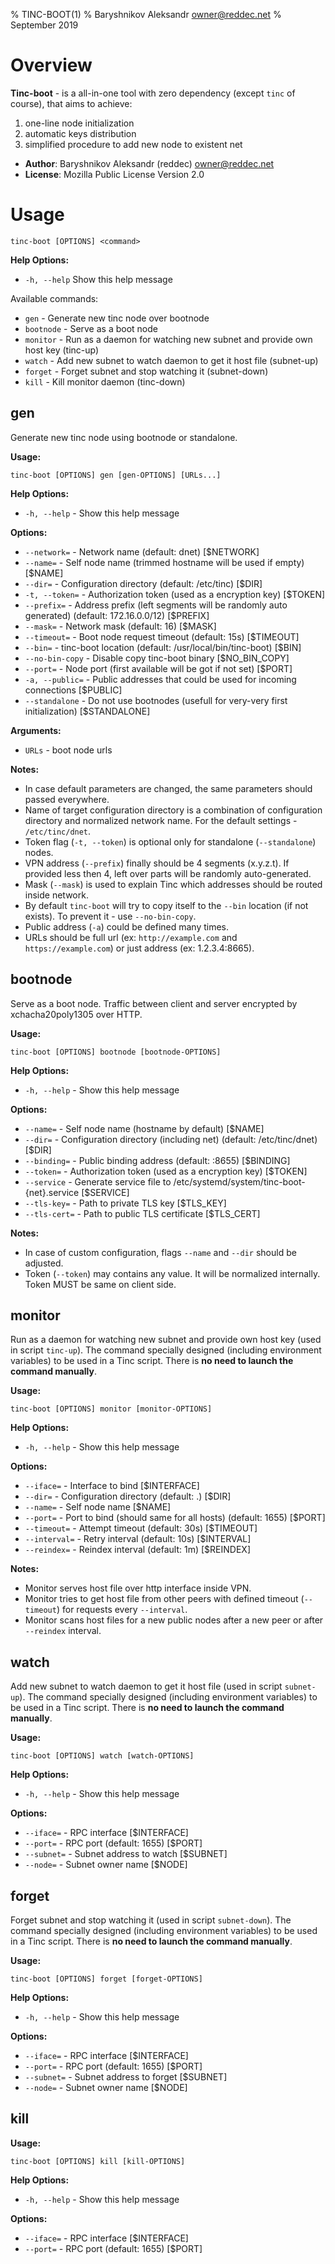 % TINC-BOOT(1)
% Baryshnikov Aleksandr <owner@reddec.net>
% September 2019

# Overview

**Tinc-boot** - is a all-in-one tool with zero dependency (except `tinc` of course), that aims to achieve:

1. one-line node initialization
2. automatic keys distribution
3. simplified procedure to add new node to existent net

* **Author**: Baryshnikov Aleksandr (reddec) <owner@reddec.net>
* **License**: Mozilla Public License Version 2.0

# Usage

`tinc-boot [OPTIONS] <command>`


**Help Options:**

*  `-h, --help`  Show this help message

Available commands:

* `gen`       - Generate new tinc node over bootnode  
* `bootnode`  - Serve as a boot node
* `monitor`   - Run as a daemon for watching new subnet and provide own host key (tinc-up)
* `watch`     - Add new subnet to watch daemon to get it host file (subnet-up)
* `forget`    - Forget subnet and stop watching it (subnet-down)
* `kill`      - Kill monitor daemon (tinc-down)

## gen

Generate new tinc node using bootnode or standalone.  

**Usage:**

`tinc-boot [OPTIONS] gen [gen-OPTIONS] [URLs...]`

**Help Options:**

* `-h, --help` -            Show this help message

**Options:**

* `--network=`    - Network name (default: dnet) [$NETWORK]
* `--name=`       - Self node name (trimmed hostname will be used if empty) [$NAME]
* `--dir=`        - Configuration directory (default: /etc/tinc) [$DIR]
* `-t, --token=`  - Authorization token (used as a encryption key) [$TOKEN]
* `--prefix=`     - Address prefix (left segments will be randomly auto generated) (default: 172.16.0.0/12) [$PREFIX]
* `--mask=`       - Network mask (default: 16) [$MASK]
* `--timeout=`    - Boot node request timeout (default: 15s) [$TIMEOUT]
* `--bin=`        - tinc-boot location (default: /usr/local/bin/tinc-boot) [$BIN]
* `--no-bin-copy` - Disable copy tinc-boot binary [$NO_BIN_COPY]
* `--port=`       - Node port (first available will be got if not set) [$PORT]
* `-a, --public=` - Public addresses that could be used for incoming connections [$PUBLIC]
* `--standalone`  - Do not use bootnodes (usefull for very-very first initialization) [$STANDALONE]

**Arguments:**
  
* `URLs`          - boot node urls


**Notes:**

* In case default parameters are changed, the same parameters should passed everywhere.
* Name of target configuration directory is a combination of configuration directory and normalized network name. 
For the default settings - `/etc/tinc/dnet`.
* Token flag (`-t, --token`) is optional only for standalone (`--standalone`) nodes.
* VPN address (`--prefix`) finally should be 4 segments (x.y.z.t). 
If provided less then 4, left over parts will be randomly auto-generated.
* Mask (`--mask`) is used to explain Tinc which addresses should be routed inside network.
* By default `tinc-boot` will try to copy itself to the `--bin` location (if not exists). To prevent it - use `--no-bin-copy`.
* Public address (`-a`) could be defined many times.
* URLs should be full url (ex: `http://example.com` and `https://example.com`) or just address (ex: 1.2.3.4:8665). 

## bootnode

Serve as a boot node. Traffic between client and server encrypted by xchacha20poly1305 over HTTP.

**Usage:**

`tinc-boot [OPTIONS] bootnode [bootnode-OPTIONS]`
  
**Help Options:**

* `-h, --help` -            Show this help message

**Options:**
          
* `--name=`     - Self node name (hostname by default) [$NAME]
* `--dir=`      - Configuration directory (including net) (default: /etc/tinc/dnet) [$DIR]
* `--binding=`  - Public binding address (default: :8655) [$BINDING]
* `--token=`    - Authorization token (used as a encryption key) [$TOKEN]
* `--service`   - Generate service file to /etc/systemd/system/tinc-boot-{net}.service [$SERVICE]
* `--tls-key=`  - Path to private TLS key [$TLS_KEY]
* `--tls-cert=` - Path to public TLS certificate [$TLS_CERT]

**Notes:**

* In case of custom configuration, flags `--name` and `--dir` should be adjusted.
* Token (`--token`) may contains any value. It will be normalized internally. Token MUST be same on client side.

## monitor

Run as a daemon for watching new subnet and provide own host key (used in script `tinc-up`). 
The command specially designed (including environment variables) to be used in a Tinc script. 
There is **no need to launch the command manually**. 

**Usage:**

`tinc-boot [OPTIONS] monitor [monitor-OPTIONS]`

**Help Options:**

* `-h, --help` -            Show this help message

**Options:**

* `--iface=`    - Interface to bind [$INTERFACE]
* `--dir=`      - Configuration directory (default: .) [$DIR]
* `--name=`     - Self node name [$NAME]
* `--port=`     - Port to bind (should same for all hosts) (default: 1655) [$PORT]
* `--timeout=`  - Attempt timeout (default: 30s) [$TIMEOUT]
* `--interval=` - Retry interval (default: 10s) [$INTERVAL]
* `--reindex=`  - Reindex interval (default: 1m) [$REINDEX]

**Notes:**

* Monitor serves host file over http interface inside VPN.
* Monitor tries to get host file from other peers with defined timeout (`--timeout`) for requests every `--interval`.
* Monitor scans host files for a new public nodes after a new peer or after `--reindex` interval.

## watch

Add new subnet to watch daemon to get it host file (used in script `subnet-up`).
The command specially designed (including environment variables) to be used in a Tinc script. 
There is **no need to launch the command manually**.

**Usage:**

`tinc-boot [OPTIONS] watch [watch-OPTIONS]`

**Help Options:**

* `-h, --help` -            Show this help message

**Options:**

* `--iface=`  - RPC interface [$INTERFACE]
* `--port=`   - RPC port (default: 1655) [$PORT]
* `--subnet=` - Subnet address to watch [$SUBNET]
* `--node=`   - Subnet owner name [$NODE]


## forget

Forget subnet and stop watching it (used in script `subnet-down`).
The command specially designed (including environment variables) to be used in a Tinc script. 
There is **no need to launch the command manually**.

**Usage:**

`tinc-boot [OPTIONS] forget [forget-OPTIONS]`

**Help Options:**

* `-h, --help` -            Show this help message

**Options:**

* `--iface=`  - RPC interface [$INTERFACE]
* `--port=`   - RPC port (default: 1655) [$PORT]
* `--subnet=` - Subnet address to forget [$SUBNET]
* `--node=`   - Subnet owner name [$NODE]

## kill


**Usage:**

`tinc-boot [OPTIONS] kill [kill-OPTIONS]`

**Help Options:**

* `-h, --help` -            Show this help message


**Options:**
          
* `--iface=` - RPC interface [$INTERFACE]
* `--port=`  - RPC port (default: 1655) [$PORT]

